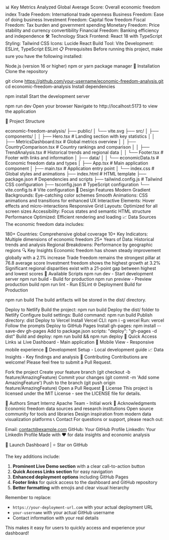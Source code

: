 📊 Key Metrics Analyzed
Global Average Score: Overall economic freedom index
Trade Freedom: International trade openness
Business Freedom: Ease of doing business
Investment Freedom: Capital flow freedom
Fiscal Freedom: Tax burden and government spending
Monetary Freedom: Price stability and currency convertibility
Financial Freedom: Banking efficiency and independence
🛠 Technology Stack
Frontend: React 18 with TypeScript
Styling: Tailwind CSS
Icons: Lucide React
Build Tool: Vite
Development: ESLint, TypeScript ESLint
📋 Prerequisites
Before running this project, make sure you have the following installed:

Node.js (version 16 or higher)
npm or yarn package manager
🔧 Installation
Clone the repository


git clone https://github.com/your-username/economic-freedom-analysis.git
cd economic-freedom-analysis
Install dependencies


npm install
Start the development server


npm run dev
Open your browser
Navigate to http://localhost:5173 to view the application

📁 Project Structure

economic-freedom-analysis/
├── public/
│   └── vite.svg
├── src/
│   ├── components/
│   │   ├── Hero.tsx              # Landing section with key statistics
│   │   ├── MetricsDashboard.tsx  # Global metrics overview
│   │   ├── CountryComparison.tsx # Country rankings and comparison
│   │   ├── TrendAnalysis.tsx     # Historical trends and regional data
│   │   └── Footer.tsx            # Footer with links and information
│   ├── data/
│   │   └── economicData.ts       # Economic freedom data and types
│   ├── App.tsx                   # Main application component
│   ├── main.tsx                  # Application entry point
│   └── index.css                 # Global styles and animations
├── index.html                    # HTML template
├── package.json                  # Dependencies and scripts
├── tailwind.config.js           # Tailwind CSS configuration
├── tsconfig.json                # TypeScript configuration
└── vite.config.ts               # Vite configuration
🎨 Design Features
Modern Gradient Backgrounds: Eye-catching color schemes
Smooth Animations: CSS animations and transitions for enhanced UX
Interactive Elements: Hover effects and micro-interactions
Responsive Grid Layouts: Optimized for all screen sizes
Accessibility: Focus states and semantic HTML structure
Performance Optimized: Efficient rendering and loading
📈 Data Sources
The economic freedom data includes:

180+ Countries: Comprehensive global coverage
10+ Key Indicators: Multiple dimensions of economic freedom
25+ Years of Data: Historical trends and analysis
Regional Breakdowns: Performance by geographic regions
🔍 Key Insights
Economic freedom has shown steady improvement globally with a 2.1% increase
Trade freedom remains the strongest pillar at 76.8 average score
Investment freedom shows the highest growth at 3.2%
Significant regional disparities exist with a 21-point gap between highest and lowest scores
🚀 Available Scripts
npm run dev - Start development server
npm run build - Build for production
npm run preview - Preview production build
npm run lint - Run ESLint
🌐 Deployment
Build for Production

npm run build
The build artifacts will be stored in the dist/ directory.

Deploy to Netlify
Build the project: npm run build
Deploy the dist/ folder to Netlify
Configure build settings:
Build command: npm run build
Publish directory: dist
Deploy to Vercel
Install Vercel CLI: npm i -g vercel
Run: vercel
Follow the prompts
Deploy to GitHub Pages
Install gh-pages: npm install --save-dev gh-pages
Add to package.json scripts: "deploy": "gh-pages -d dist"
Build and deploy: npm run build && npm run deploy
🔗 Quick Access Links
📊 Live Dashboard - Main application
📱 Mobile View - Responsive mobile experience
🔧 Development Setup - Local development guide
📈 Data Insights - Key findings and analysis
🤝 Contributing
Contributions are welcome! Please feel free to submit a Pull Request.

Fork the project
Create your feature branch (git checkout -b feature/AmazingFeature)
Commit your changes (git commit -m 'Add some AmazingFeature')
Push to the branch (git push origin feature/AmazingFeature)
Open a Pull Request
📄 License
This project is licensed under the MIT License - see the LICENSE file for details.

👥 Authors
Smart Internz Apache Team - Initial work
🙏 Acknowledgments
Economic freedom data sources and research institutions
Open source community for tools and libraries
Design inspiration from modern data visualization platforms
📞 Contact
For questions or support, please reach out:

Email: contact@example.com
GitHub: Your GitHub Profile
LinkedIn: Your LinkedIn Profile
Made with ❤️ for data insights and economic analysis

🚀 Launch Dashboard | ⭐ Star on GitHub



The key additions include:

1. **Prominent Live Demo section** with a clear call-to-action button
2. **Quick Access Links section** for easy navigation
3. **Enhanced deployment options** including GitHub Pages
4. **Footer links** for quick access to the dashboard and GitHub repository
5. **Better formatting** with emojis and clear visual hierarchy

Remember to replace:
- `https://your-deployment-url.com` with your actual deployment URL
- `your-username` with your actual GitHub username
- Contact information with your real details

This makes it easy for users to quickly access and experience your dashboard!
